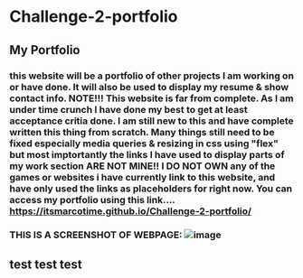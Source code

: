 # Challenge-2-portfolio

## My Portfolio

### this website will be a portfolio of other projects I am working on or have done. It will also be used to display my resume & show contact info. **NOTE!!!** This website is far from complete. As I am under time crunch I have done my best to get at least acceptance critia done. I am still new to this and have complete written this thing from scratch. Many things still need to be fixed especially media queries & resizing in css using "flex" but most imptortantly the links I have used to display parts of my work section ARE NOT MINE!! I DO NOT OWN any of the games or websites i have currently link to this website, and have only used the links as placeholders for right now. You can access my portfolio using this link....   https://itsmarcotime.github.io/Challenge-2-portfolio/

### THIS IS A SCREENSHOT OF WEBPAGE: ![image](https://user-images.githubusercontent.com/101440634/185746482-5dc7f887-594c-4e6b-a620-d8b137f5f2bc.png)

## test test test 


